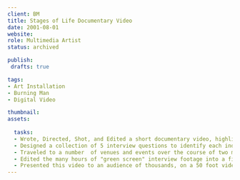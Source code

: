 ```yaml
---
client: BM
title: Stages of Life Documentary Video
date: 2001-08-01
website: 
role: Multimedia Artist
status: archived

publish: 
 drafts: true

tags:
- Art Installation
- Burning Man
- Digital Video

thumbnail: 
assets: 
  
  tasks: 
  - Wrote, Directed, Shot, and Edited a short documentary video, highlighting the different perspectives we humans have on concept of "life stages". 
  - Designed a collection of 5 interview questions to identify each individual's experience in life and ideas on the topic.
  - Traveled to a number  of venues and events over the course of two months to conduct interviews with a diverse population.
  - Edited the many hours of "green screen" interview footage into a final 5 minute short movie.
  - Presented this video to an audience of thousands, on a 50 foot video screen at the Burning Man arts festival.
---
```


